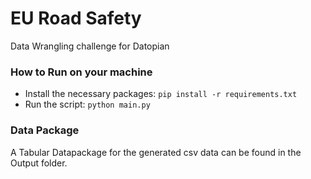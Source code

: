 # EU Road Safety
 Data Wrangling challenge for Datopian

### How to Run on your machine
- Install the necessary packages: `pip install -r requirements.txt`
- Run the script: `python main.py`

### Data Package
A Tabular Datapackage for the generated csv data can be found in the Output folder.
